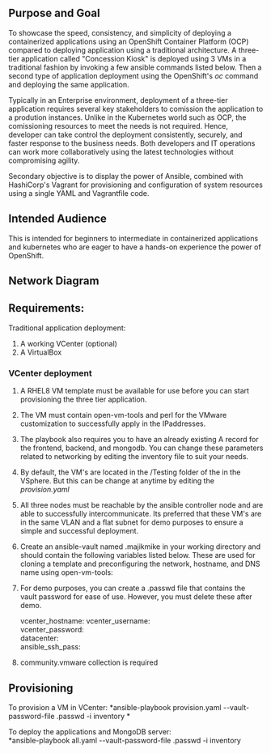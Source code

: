 ## Purpose and Goal

To showcase the speed, consistency, and simplicity of deploying a containerized applications using an OpenShift Container Platform (OCP) compared to deploying application using a traditional architecture. A three-tier application called "Concession Kiosk" is deployed using 3 VMs in a traditional fashion by invoking a few ansible commands listed below. Then a second type of application deployment using the OpenShift's *oc* command and deploying the same application. 

Typically in an Enterprise environment, deployment of a three-tier application requires several key stakeholders to comission the application to a prodution instances. Unlike in the Kubernetes world such as OCP, the comissioning resources to meet the needs is not required. Hence, developer can take control the deployment consistently, securely, and faster response to the business needs. Both developers and IT operations can work more collaboratively using the latest technologies without compromising agility.

Secondary objective is to display the power of Ansible, combined with HashiCorp's Vagrant for provisioning and configuration of system resources using a single YAML and Vagrantfile code.

## Intended Audience

This is intended for beginners to intermediate in containerized applications and kubernetes who are eager to have a hands-on experience the power of OpenShift.

## Network Diagram

## Requirements:

Traditional application deployment: 
1. A working VCenter (optional)
2. A VirtualBox


### VCenter deployment ###

1. A RHEL8 VM template must be available for use before you can start provisioning the three tier application. 
2. The VM must contain open-vm-tools and perl for the VMware customization to successfully apply in the IPaddresses. 
3. The playbook also requires you to have an already existing A record for the frontend, backend, and mongodb. You can change these parameters related to networking by editing the inventory file to suit your needs. 
4. By default, the VM's are located in the /Testing folder of the in the VSphere. But this can be change at anytime by editing the *provision.yaml* 
5.  All three nodes must be reachable by the ansible controller node and are able to successfully intercommunicate. Its preferred that these VM's are in the same VLAN and a flat subnet for demo purposes to ensure a simple and successful deployment. 
6. Create an ansible-vault named .majikmike in your working directory and should contain the following variables listed below. These are used for cloning a template and preconfiguring the network, hostname, and DNS name using open-vm-tools:
7. For demo purposes, you can create a .passwd file that contains the vault password for ease of use. However, you must delete these after demo.  


    vcenter_hostname:
    vcenter_username:  
    vcenter_password:  
    datacenter:  
    ansible_ssh_pass:  


8. community.vmware  collection is required

## Provisioning

To provision a VM in VCenter: 
*ansible-playbook provision.yaml --vault-password-file .passwd -i inventory *

To deploy the applications and MongoDB server:  
*ansible-playbook all.yaml --vault-password-file .passwd -i inventory  
